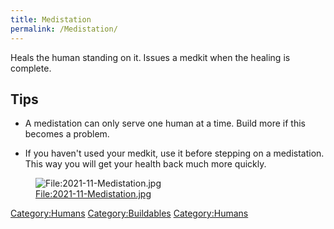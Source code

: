 ```yaml
---
title: Medistation
permalink: /Medistation/
---
```


Heals the human standing on it. Issues a medkit when the healing is
complete.

## Tips

- A medistation can only serve one human at a time. Build more if this
  becomes a problem.

<!-- -->

- If you haven't used your medkit, use it before stepping on a
  medistation. This way you will get your health back much more quickly.

<figure>
<img src="2021-11-Medistation.jpg"
title="File:2021-11-Medistation.jpg" />
<figcaption><a
href="File:2021-11-Medistation.jpg">File:2021-11-Medistation.jpg</a></figcaption>
</figure>

[Category:Humans](Category:Humans "wikilink")
[Category:Buildables](Category:Buildables "wikilink")
[Category:Humans](Category:Humans "wikilink")
